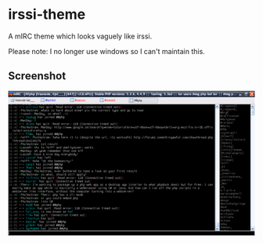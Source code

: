 irssi-theme
===========

A mIRC theme which looks vaguely like irssi.

Please note: I no longer use windows so I can't maintain this.

Screenshot
----------
![Screenshot of the mIRC theme](screenshot.png)
